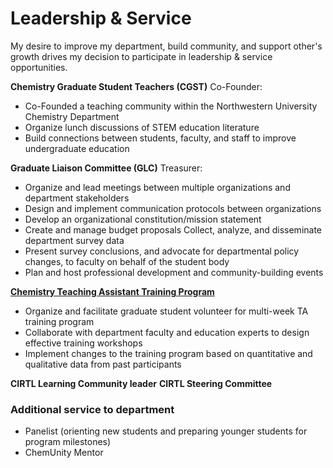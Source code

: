 # Leadership & Service

My desire to improve my department, build community, and support other's growth drives my decision to participate in leadership &amp; service opportunities.

**Chemistry Graduate Student Teachers (CGST)** Co-Founder:
+ Co-Founded a teaching community within the Northwestern University Chemistry Department
+ Organize lunch discussions of STEM education literature
+ Build connections between students, faculty, and staff to improve undergraduate education

**Graduate Liaison Committee (GLC)** Treasurer:
+ Organize and lead meetings between multiple organizations and department stakeholders
+ Design and implement communication protocols between organizations
+ Develop an organizational constitution/mission statement
+ Create and manage budget proposals Collect, analyze, and disseminate department survey data
+ Present survey conclusions, and advocate for departmental policy changes, to faculty on behalf of the student body
+ Plan and host professional development and community-building events

**[Chemistry Teaching Assistant Training Program](/teaching/training-gtas)**
+ Organize and facilitate graduate student volunteer for multi-week TA training program
+ Collaborate with department faculty and education experts to design effective training workshops
+ Implement changes to the training program based on quantitative and qualitative data from past participants

**CIRTL Learning Community leader**
**CIRTL Steering Committee**

### Additional service to department
+ Panelist (orienting new students and preparing younger students for program milestones)
+ ChemUnity Mentor
